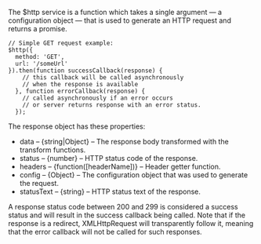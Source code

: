 The $http service is a function which takes a single argument — a configuration object — that is used to generate an HTTP request and returns a promise.

```
// Simple GET request example:
$http({
  method: 'GET',
  url: '/someUrl'
}).then(function successCallback(response) {
    // this callback will be called asynchronously
    // when the response is available
  }, function errorCallback(response) {
    // called asynchronously if an error occurs
    // or server returns response with an error status.
  });

```
The response object has these properties:
*	data – {string|Object} – The response body transformed with the transform functions.
*	status – {number} – HTTP status code of the response.
*	headers – {function([headerName])} – Header getter function.
*	config – {Object} – The configuration object that was used to generate the request.
*	statusText – {string} – HTTP status text of the response.

A response status code between 200 and 299 is considered a success status and will result in the success callback being called. Note that if the response is a redirect, XMLHttpRequest will transparently follow it, meaning that the error callback will not be called for such responses.
